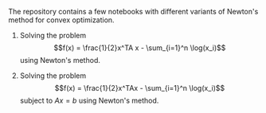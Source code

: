 The repository contains a few notebooks with different variants of Newton's method for convex optimization.

1. Solving the problem
$$f(x) = \frac{1}{2}x^TA x - \sum_{i=1}^n \log(x_i)$$
using Newton's method.

2.  Solving the problem
$$f(x) = \frac{1}{2}x^TAx - \sum_{i=1}^n \log(x_i)$$
subject to $Ax = b$
using Newton's method. 
